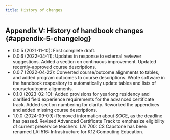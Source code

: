 ```yaml
---
title: History of changes
---
```


## Appendix V: History of handbook changes {#appendix-5-changelog}

- 0.0.5 (2021-11-10): First complete draft.
- 0.0.6 (2022-04-11): Updates in response to external reviewer suggestions. Added a section on 
  continuous improvement. Updated recently-approved course descriptions.
- 0.0.7 (2022-04-22): Converted course/outcome alignments to tables, and added program outcomes 
  to course descriptions. Wrote software in the handbook respository to automatically update 
  tables and lists of course/outcome alignments. 
- 0.1.0 (2023-02-10): Added provisions for yearlong residency and clarified field experience 
  requirements for the advanced certificate track. Added section numbering for clarity.
  Reworked the appendices and added missing course descriptions.
- 1.0.0 (2024-09-09): Removed information about SOCE, as the deadline has passed. Revised 
  Advanced Certificate Track to emphasize eligibility of current preservice teachers. 
  LAI 700: CS Capstone has been renamed LAI 516: Infrastructure for K12 Computing Education.
